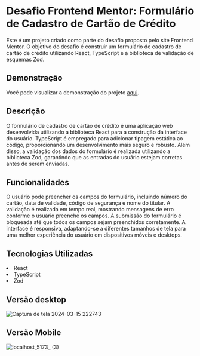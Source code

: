 
# Desafio Frontend Mentor: Formulário de Cadastro de Cartão de Crédito

Este é um projeto criado como parte do desafio proposto pelo site Frontend Mentor. O objetivo do desafio é construir um formulário de cadastro de cartão de crédito utilizando React, TypeScript e a biblioteca de validação de esquemas Zod.

## Demonstração
Você pode visualizar a demonstração do projeto [aqui](https://pachecx.github.io/Card_Interativo/).

## Descrição
O formulário de cadastro de cartão de crédito é uma aplicação web desenvolvida utilizando a biblioteca React para a construção da interface do usuário. TypeScript é empregado para adicionar tipagem estática ao código, proporcionando um desenvolvimento mais seguro e robusto. Além disso, a validação dos dados do formulário é realizada utilizando a biblioteca Zod, garantindo que as entradas do usuário estejam corretas antes de serem enviadas.

## Funcionalidades
O usuário pode preencher os campos do formulário, incluindo número do cartão, data de validade, código de segurança e nome do titular.
A validação é realizada em tempo real, mostrando mensagens de erro conforme o usuário preenche os campos.
A submissão do formulário é bloqueada até que todos os campos sejam preenchidos corretamente.
A interface é responsiva, adaptando-se a diferentes tamanhos de tela para uma melhor experiência do usuário em dispositivos móveis e desktops.

## Tecnologias Utilizadas
<li>React
<li>TypeScript
<li>Zod

## Versão desktop
![Captura de tela 2024-03-15 222743](https://github.com/pachecx/Card_Interativo/assets/112892819/bc849320-40e8-44b9-be02-ed9a41980b30)


## Versão Mobile

![localhost_5173_ (3)](https://github.com/pachecx/Card_Interativo/assets/112892819/e31969f7-291a-4886-a833-98a96f0738ee)
